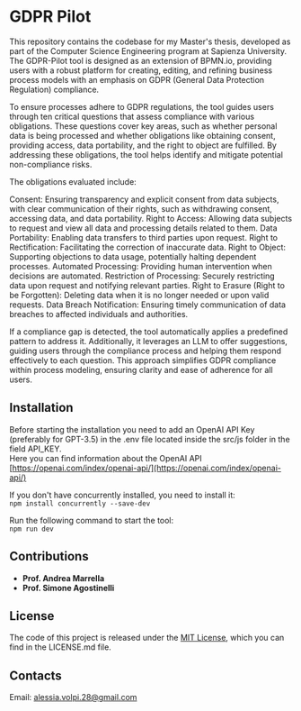 # GDPR Pilot

This repository contains the codebase for my Master's thesis, developed as part of the Computer Science Engineering program at Sapienza University. The GDPR-Pilot tool is designed as an extension of BPMN.io, providing users with a robust platform for creating, editing, and refining business process models with an emphasis on GDPR (General Data Protection Regulation) compliance.

To ensure processes adhere to GDPR regulations, the tool guides users through ten critical questions that assess compliance with various obligations. These questions cover key areas, such as whether personal data is being processed and whether obligations like obtaining consent, providing access, data portability, and the right to object are fulfilled. By addressing these obligations, the tool helps identify and mitigate potential non-compliance risks.

The obligations evaluated include:

Consent: Ensuring transparency and explicit consent from data subjects, with clear communication of their rights, such as withdrawing consent, accessing data, and data portability.
Right to Access: Allowing data subjects to request and view all data and processing details related to them.
Data Portability: Enabling data transfers to third parties upon request.
Right to Rectification: Facilitating the correction of inaccurate data.
Right to Object: Supporting objections to data usage, potentially halting dependent processes.
Automated Processing: Providing human intervention when decisions are automated.
Restriction of Processing: Securely restricting data upon request and notifying relevant parties.
Right to Erasure (Right to be Forgotten): Deleting data when it is no longer needed or upon valid requests.
Data Breach Notification: Ensuring timely communication of data breaches to affected individuals and authorities.

If a compliance gap is detected, the tool automatically applies a predefined pattern to address it. Additionally, it leverages an LLM to offer suggestions, guiding users through the compliance process and helping them respond effectively to each question.
This approach simplifies GDPR compliance within process modeling, ensuring clarity and ease of adherence for all users.

## Installation

Before starting the installation you need to add an OpenAI API Key (preferably for GPT-3.5) in the .env file located inside the src/js folder in the field API_KEY.  
Here you can find information about the OpenAI API [https://openai.com/index/openai-api/](https://openai.com/index/openai-api/)

If you don't have concurrently installed, you need to install it: <br>
`npm install concurrently --save-dev` <br>

Run the following command to start the tool:<br>
`npm run dev`

## Contributions

- **Prof. Andrea Marrella**
- **Prof. Simone Agostinelli**

## License

The code of this project is released under the [MIT License](./LICENSE.md), which you can find in the LICENSE.md file.

## Contacts

Email: alessia.volpi.28@gmail.com
